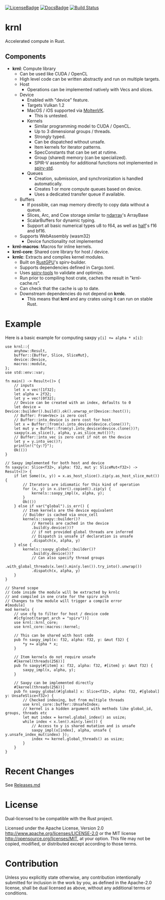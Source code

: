 [![LicenseBadge]][License]
[![DocsBadge]][Docs]
[![Build Status](https://github.com/charles-r-earp/autograph/workflows/Continuous%20Integration/badge.svg?branch=main)](https://github.com/charles-r-earp/krnl/actions)

[License]: https://github.com/charles-r-earp/krnl/blob/main/LICENSE-APACHE
[LicenseBadge]: https://img.shields.io/badge/license-MIT/Apache_2.0-blue.svg

[Docs]: https://docs.rs/krnl
[DocsBadge]: https://docs.rs/krnl/badge.svg

# **krnl**
Accelerated compute in Rust. 

## Components
- **krnl**: Compute library
    - Can be used like CUDA / OpenCL 
    - High level code can be written abstractly and run on multiple targets. 
    - Host
        - Operations can be implemented natively with Vecs and slices. 
    - Device
        - Enabled with "device" feature.
        - Targets Vulkan 1.2
        - MacOS / iOS supported via [MoltenVK](https://github.com/KhronosGroup/MoltenVK).
            - This is untested.
        - Kernels 
            - Similar programming model to CUDA / OpenCL.
            - Up to 3 dimensional groups / threads.
            - Strongly typed.
            - Can be dispatched without unsafe.
            - Item kernels for iterator patterns.
            - SpecConstants that can be set at rutime. 
            - Group (shared) memory (can be specialized).
            - SPIR-V assembly for additional functions not implemented in [spirv-std](https://github.com/EmbarkStudios/rust-gpu). 
        - Queues
            - Creation, submission, and synchronization is handled automatically.
            - Creates 1 or more compute queues based on device.
            - Uses a dedicated transfer queue if available.
    - Buffers 
        - If possible, can map memory directly to copy data without a queue. 
        - Slices, Arc, and Cow storage similar to [ndarray](https://github.com/rust-ndarray/ndarray)'s ArrayBase
        - ScalarBuffers for dynamic typing. 
        - Support all basic numerical types u8 to f64, as well as [half](https://github.com/starkat99/half-rs)'s f16 and bf16.  
    - Supports WebAssembly (wasm32)
        - Device functionality not implemented
- **krnl-macros**: Macros for inline kernels.
- **krnl-core**: Shared core library for host / device.
- **krnlc**: Extracts and compiles kernel modules.
    - Built on [RustGPU](https://github.com/EmbarkStudios/rust-gpu)'s spirv-builder.
    - Supports dependencies defined in Cargo.toml. 
    - Uses [spirv-tools](https://github.com/EmbarkStudios/spirv-tools-rs) to validate and optimize. 
    - Run prior to compiling host crate, caches the result in "krnl-cache.rs".
    - Can check that the cache is up to date. 
    - Downstream dependencies do not depend on **krnlc**. 
        - This means that **krnl** and any crates using it can run on stable Rust. 

# Example
Here is a basic example for computing saxpy `y[i] += alpha * x[i]`:  
```
use krnl::{
    anyhow::Result,
    buffer::{Buffer, Slice, SliceMut},
    device::Device,
    macros::module,
};
use std::env::var;

fn main() -> Result<()> {
    // inputs
    let x = vec![1f32];
    let alpha = 2f32;
    let y = vec![0f32];
    // Device can be created with an index, defaults to 0
    let device = Device::builder().build().ok().unwrap_or(Device::host());
    // Buffer: From<Vec> is zero cost
    // Buffer::into_device is zero cost for host
    let x = Buffer::from(x).into_device(device.clone())?;
    let mut y = Buffer::from(y).into_device(device.clone())?;
    saxpy(x.as_slice(), alpha, y.as_slice_mut())?;
    // Buffer::into_vec is zero cost if not on the device
    let y = y.into_vec()?;
    println!("{y:?}");
    Ok(())
}

// Saxpy implemented for both host and device
fn saxpy(x: Slice<f32>, alpha: f32, mut y: SliceMut<f32>) -> Result<()> {
    if let Some((x, y)) = x.as_host_slice().zip(y.as_host_slice_mut()) {
        // Iterators are idiomatic for this kind of operation
        for (x, y) in x.iter().copied().zip(y) {
            kernels::saxpy_impl(x, alpha, y);
        }
        Ok(())
    } else if var("global").is_err() {
        // Item kernels are the device equivalent
        // Builder is cached via once_cell
        kernels::saxpy::builder()?
            // Kernels are cached in the device
            .build(y.device())?
            // if not provided global threads are inferred
            // Dispatch is unsafe if declaration is unsafe
            .dispatch(x, alpha, y)
    } else {
        kernels::saxpy_global::builder()?
            .build(y.device())?
            // Can also specify thread groups
            .with_global_threads(x.len().min(y.len()).try_into().unwrap())
            .dispatch(x, alpha, y)
    }
}

// Shared scope
// Code inside the module will be extracted by krnlc
// and compiled in one crate for the spirv arch
// Changes to the module will trigger a compile error
#[module]
mod kernels {
    // use cfg to filter for host / device code
    #[cfg(not(target_arch = "spirv"))]
    use krnl::krnl_core;
    use krnl_core::macros::kernel;

    // This can be shared with host code
    pub fn saxpy_impl(x: f32, alpha: f32, y: &mut f32) {
        *y += alpha * x;
    }

    // Item kernels do not require unsafe
    #[kernel(threads(256))]
    pub fn saxpy(#[item] x: f32, alpha: f32, #[item] y: &mut f32) {
        saxpy_impl(x, alpha, y);
    }

    // Saxpy can be implemented directly
    #[kernel(threads(256))]
    pub fn saxpy_global(#[global] x: Slice<f32>, alpha: f32, #[global] y: UnsafeSlice<f32>) {
        // Checked indexing, but from multiple threads
        use krnl_core::buffer::UnsafeIndex;
        // kernel is a hidden argument with methods like global_id, groups, threads etc
        let mut index = kernel.global_index() as usize;
        while index < x.len().min(y.len()) {
            // Access to y is shared mutation and is unsafe
            saxpy_impl(x[index], alpha, unsafe { y.unsafe_index_mut(index) });
            index += kernel.global_threads() as usize;
        }
    }
}
```

# Recent Changes 
See [Releases.md](https://github.com/charles-r-earp/krnl/blob/main/Releases.md)

# License
Dual-licensed to be compatible with the Rust project.

Licensed under the Apache License, Version 2.0 http://www.apache.org/licenses/LICENSE-2.0 or the MIT license http://opensource.org/licenses/MIT, at your option. This file may not be copied, modified, or distributed except according to those terms.

# Contribution
Unless you explicitly state otherwise, any contribution intentionally submitted for inclusion in the work by you, as defined in the Apache-2.0 license, shall be dual licensed as above, without any additional terms or conditions.
